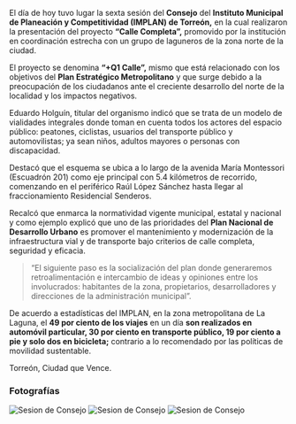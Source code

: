 
El día de hoy tuvo lugar la sexta sesión del **Consejo** del **Instituto Municipal de Planeación y Competitividad (IMPLAN) de Torreón,** en la cual realizaron la presentación del proyecto **“Calle Completa”,** promovido por la institución en coordinación estrecha con un grupo de laguneros de la zona norte de la ciudad.

El proyecto se denomina **“+Q1 Calle”,** mismo que está relacionado con los objetivos del **Plan Estratégico Metropolitano** y que surge debido a la preocupación de los ciudadanos ante el creciente desarrollo del norte de la localidad y los impactos negativos.

Eduardo Holguín, titular del organismo indicó que se trata de un modelo de vialidades integrales donde toman en cuenta todos los actores del espacio público: peatones, ciclistas, usuarios del transporte público y automovilistas; ya sean niños, adultos mayores o personas con discapacidad.

Destacó que el esquema se ubica a lo largo de la avenida María Montessori (Escuadrón 201) como eje principal con 5.4 kilómetros de recorrido, comenzando en el periférico Raúl López Sánchez hasta llegar al fraccionamiento Residencial Senderos.

Recalcó que enmarca la normatividad vigente municipal, estatal y nacional y como ejemplo explicó que uno de las prioridades del **Plan Nacional de Desarrollo Urbano** es promover el mantenimiento y modernización de la infraestructura vial y de transporte bajo criterios de calle completa, seguridad y eficacia.

> “El siguiente paso es la socialización del plan donde generaremos retroalimentación e intercambio de ideas y opiniones entre los involucrados: habitantes de la zona, propietarios, desarrolladores y direcciones de la administración municipal”.

De acuerdo a estadísticas del IMPLAN, en la zona metropolitana de La Laguna, el **49 por ciento de los viajes** en un día **son realizados en automóvil particular, 30 por ciento en transporte público, 19 por ciento a pie y solo dos en bicicleta;** contrario a lo recomendado por las políticas de movilidad sustentable.

Torreón, Ciudad que Vence.

### Fotografías

<img class="img-responsive" src="2015-09-25-avances-del-proyecto-calle-completa/sesion-de-consejo-1.jpg" alt="Sesion de Consejo">

<img class="img-responsive" src="2015-09-25-avances-del-proyecto-calle-completa/sesion-de-consejo-2.jpg" alt="Sesion de Consejo">

<img class="img-responsive" src="2015-09-25-avances-del-proyecto-calle-completa/sesion-de-consejo-3.jpg" alt="Sesion de Consejo">
